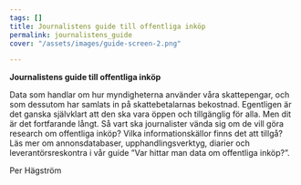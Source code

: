 ```yaml
---
tags: []
title: Journalistens guide till offentliga inköp
permalink: journalistens_guide
cover: "/assets/images/guide-screen-2.png"

---
```

**Journalistens guide till offentliga inköp**

Data som handlar om hur myndigheterna använder våra skattepengar, och som dessutom har samlats in på skattebetalarnas bekostnad. Egentligen är det ganska självklart att den ska vara öppen och tillgänglig för alla. Men dit är det fortfarande långt. Så vart ska journalister vända sig om de vill göra research om offentliga inköp? Vilka informationskällor finns det att tillgå? Läs mer om annonsdatabaser, upphandlingsverktyg, diarier och leverantörsreskontra i vår guide ”Var hittar man data om offentliga inköp?”.

Per Hägström